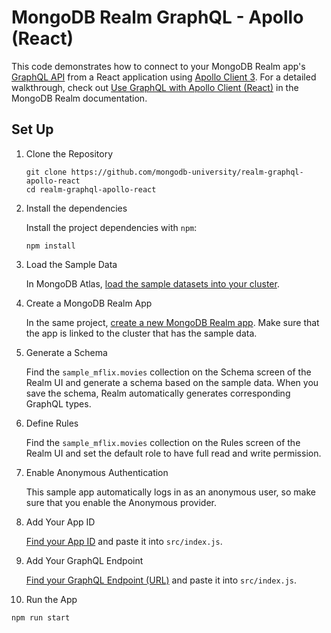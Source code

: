 # MongoDB Realm GraphQL - Apollo (React)

This code demonstrates how to connect to your MongoDB Realm app's [GraphQL
API](https://docs.mongodb.com/realm/graphql) from a React application using [Apollo Client
3](https://www.apollographql.com/docs/react/). For a detailed walkthrough, check out [Use GraphQL
with Apollo Client (React)](https://docs.mongodb.com/realm/web/graphql-apollo-react) in the MongoDB
Realm documentation.

## Set Up

1. Clone the Repository

   ```shell
   git clone https://github.com/mongodb-university/realm-graphql-apollo-react
   cd realm-graphql-apollo-react
   ```

2. Install the dependencies

   Install the project dependencies with `npm`:
   
   ```shell
   npm install
   ```

3. Load the Sample Data

   In MongoDB Atlas, [load the sample datasets into your
   cluster](https://docs.atlas.mongodb.com/sample-data/).

4. Create a MongoDB Realm App

   In the same project, [create a new MongoDB Realm
   app](https://docs.mongodb.com/realm/procedures/create-realm-app/). Make sure that the app is
   linked to the cluster that has the sample data.

5. Generate a Schema

   Find the `sample_mflix.movies` collection on the Schema screen of the Realm UI and generate a
   schema based on the sample data. When you save the schema, Realm automatically generates
   corresponding GraphQL types.

6. Define Rules

   Find the `sample_mflix.movies` collection on the Rules screen of the Realm UI and set the default
   role to have full read and write permission.

7. Enable Anonymous Authentication

   This sample app automatically logs in as an anonymous user, so make sure that you enable the
   Anonymous provider.

8. Add Your App ID

   [Find your App ID](https://docs.mongodb.com/realm/get-started/find-your-app-id/) and paste it
   into ``src/index.js``.

9. Add Your GraphQL Endpoint 

   [Find your GraphQL Endpoint (URL)](https://www.mongodb.com/docs/atlas/app-services/graphql/expose-data/) and paste it
   into ``src/index.js``.

10.  Run the App

   ```shell
   npm run start
   ```
